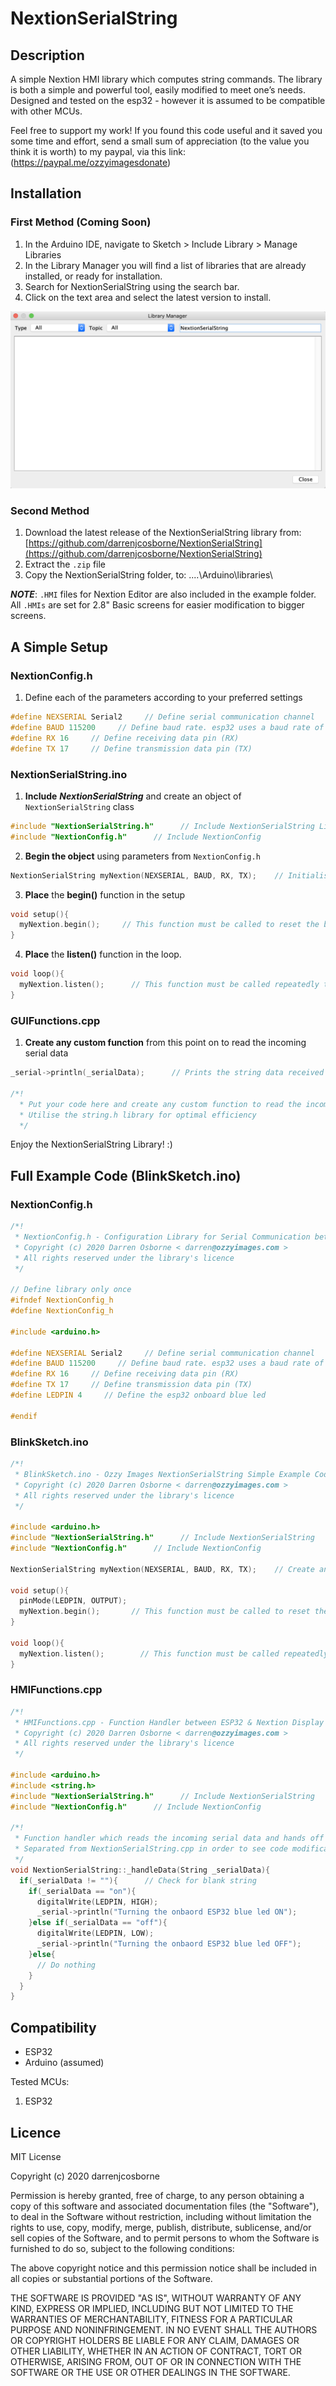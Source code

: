 # NextionSerialString

## Description
A simple Nextion HMI library which computes string commands. The library is both a simple and powerful tool, easily modified to meet one’s needs. Designed and tested on the esp32 - however it is assumed to be compatible with other MCUs.

Feel free to support my work! If you found this code useful and it saved you some time and effort, send a small sum of appreciation (to the value you think it is worth)
to my paypal, via this link: (https://paypal.me/ozzyimagesdonate)

## Installation

### First Method **(Coming Soon)**
1.  In the Arduino IDE, navigate to Sketch > Include Library > Manage Libraries
2.  In the Library Manager you will find a list of libraries that are already installed, or ready for installation.
3.  Search for NextionSerialString using the search bar.
4.  Click on the text area and select the latest version to install.

![enter image description here](./extras/librarymanager.png)

### Second Method
1. Download the latest release of the NextionSerialString library from: [https://github.com/darrenjcosborne/NextionSerialString](https://github.com/darrenjcosborne/NextionSerialString)
2. Extract the `.zip` file 
3. Copy the NextionSerialString folder, to: ....\Arduino\libraries\

***NOTE***: `.HMI` files for Nextion Editor are also included in the example folder.
All `.HMIs` are set for 2.8" Basic screens for easier modification to bigger screens.

## A Simple Setup

### NextionConfig.h

1. Define each of the parameters according to your preferred settings
````Cpp
#define NEXSERIAL Serial2     // Define serial communication channel
#define BAUD 115200     // Define baud rate. esp32 uses a baud rate of 115200
#define RX 16     // Define receiving data pin (RX)
#define TX 17     // Define transmission data pin (TX)
````
### NextionSerialString.ino

1.  **Include** ***NextionSerialString*** and create an object of `NextionSerialString` class
````Cpp
#include "NextionSerialString.h"      // Include NextionSerialString Library
#include "NextionConfig.h"      // Include NextionConfig
````
2.  **Begin the object** using parameters from `NextionConfig.h`
````Cpp
NextionSerialString myNextion(NEXSERIAL, BAUD, RX, TX);    // Initialise connection object                  
````
3.  **Place** the **begin()** function in the setup
````Cpp
void setup(){
  myNextion.begin();     // This function must be called to reset the baud rate on the Nextion, to match that of the esp32
}
````
4. **Place** the **listen()** function in the loop.
````Cpp
void loop(){
  myNextion.listen();      // This function must be called repeatedly to respond to touch events from the Nextion panel
}
````

### GUIFunctions.cpp

1. **Create any custom function** from this point on to read the incoming serial data
````Cpp
_serial->println(_serialData);      // Prints the string data received from the Nextion

/*!
  * Put your code here and create any custom function to read the incoming serial data
  * Utilise the string.h library for optimal efficiency
  */
````

Enjoy the NextionSerialString Library! :)

## Full Example Code (BlinkSketch.ino)

### NextionConfig.h
````Cpp
/*!
 * NextionConfig.h - Configuration Library for Serial Communication between ESP32 & Nextion Display using strings
 * Copyright (c) 2020 Darren Osborne < darren@ozzyimages.com >
 * All rights reserved under the library's licence
 */

// Define library only once
#ifndef NextionConfig_h
#define NextionConfig_h

#include <arduino.h>

#define NEXSERIAL Serial2     // Define serial communication channel
#define BAUD 115200     // Define baud rate. esp32 uses a baud rate of 115200
#define RX 16     // Define receiving data pin (RX)
#define TX 17     // Define transmission data pin (TX)
#define LEDPIN 4     // Define the esp32 onboard blue led

#endif
````

### BlinkSketch.ino
````Cpp
/*!
 * BlinkSketch.ino - Ozzy Images NextionSerialString Simple Example Code
 * Copyright (c) 2020 Darren Osborne < darren@ozzyimages.com > 
 * All rights reserved under the library's licence
 */

#include <arduino.h>
#include "NextionSerialString.h"      // Include NextionSerialString
#include "NextionConfig.h"      // Include NextionConfig

NextionSerialString myNextion(NEXSERIAL, BAUD, RX, TX);    // Create an object of NextionSerialString class with the name < myNextion >

void setup(){
  pinMode(LEDPIN, OUTPUT);
  myNextion.begin();       // This function must be called to reset the baud rate on the Nextion, to match that of the esp32
}

void loop(){  
  myNextion.listen();        // This function must be called repeatedly to respond to touch events from the Nextion panel
}
````

### HMIFunctions.cpp
````Cpp
/*!
 * HMIFunctions.cpp - Function Handler between ESP32 & Nextion Display
 * Copyright (c) 2020 Darren Osborne < darren@ozzyimages.com >
 * All rights reserved under the library's licence
 */

#include <arduino.h>
#include <string.h>
#include "NextionSerialString.h"      // Include NextionSerialString
#include "NextionConfig.h"      // Include NextionConfig

/*!
 * Function handler which reads the incoming serial data and hands off to a custom function
 * Separated from NextionSerialString.cpp in order to see code modifications/custom functions more clearly
 */
void NextionSerialString::_handleData(String _serialData){
  if(_serialData != ""){      // Check for blank string
    if(_serialData == "on"){
      digitalWrite(LEDPIN, HIGH);
      _serial->println("Turning the onbaord ESP32 blue led ON");
    }else if(_serialData == "off"){
      digitalWrite(LEDPIN, LOW);
      _serial->println("Turning the onbaord ESP32 blue led OFF");
    }else{
      // Do nothing
    } 
  }
}
````

## Compatibility
* ESP32
* Arduino (assumed)

Tested MCUs:
1. ESP32

## Licence
MIT License

Copyright (c) 2020 darrenjcosborne

Permission is hereby granted, free of charge, to any person obtaining a copy
of this software and associated documentation files (the "Software"), to deal
in the Software without restriction, including without limitation the rights
to use, copy, modify, merge, publish, distribute, sublicense, and/or sell
copies of the Software, and to permit persons to whom the Software is
furnished to do so, subject to the following conditions:

The above copyright notice and this permission notice shall be included in all
copies or substantial portions of the Software.

THE SOFTWARE IS PROVIDED "AS IS", WITHOUT WARRANTY OF ANY KIND, EXPRESS OR
IMPLIED, INCLUDING BUT NOT LIMITED TO THE WARRANTIES OF MERCHANTABILITY,
FITNESS FOR A PARTICULAR PURPOSE AND NONINFRINGEMENT. IN NO EVENT SHALL THE
AUTHORS OR COPYRIGHT HOLDERS BE LIABLE FOR ANY CLAIM, DAMAGES OR OTHER
LIABILITY, WHETHER IN AN ACTION OF CONTRACT, TORT OR OTHERWISE, ARISING FROM,
OUT OF OR IN CONNECTION WITH THE SOFTWARE OR THE USE OR OTHER DEALINGS IN THE
SOFTWARE.
